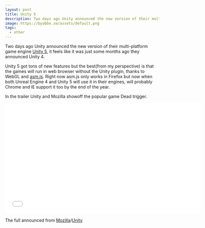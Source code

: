 ```yaml
---
layout: post
title: Unity 5
description: Two days ago Unity announced the new version of their multi-platform game engine Unity.
image: https://byabbe.se/assets/default.png
tags:
  - other
---
```

Two days ago Unity announced the new version of their multi-platform game engine [Unity 5][1], it feels like it was just some months ago they announced Unity 4.

Unity 5 got tons of new features but the best(from my perspective) is that the games will run in web browser without the Unity plugin, thanks to WebGL and [asm.js][3]. Right now asm.js only works in Firefox but now when both Unreal Engine 4 and Unity 5 will use it in their engines, will probably Chrome and IE support it too by the end of the year.

In the trailer Unity and Mozilla showoff the popular game Dead trigger.

<iframe width="640" height="360" src="//www.youtube.com/embed/IH6_ZN5CcJg?rel=0" frameborder="0" allowfullscreen="allowfullscreen" style="display:block; margin: 0 auto;">&nbsp;</iframe>

The full announced from [Mozilla][2]/[Unity][4]

[1]: http://unity3d.com/5/
[2]: https://blog.mozilla.org/blog/2014/03/18/mozilla-and-unity-bring-unity-game-engine-to-webgl/
[3]: http://asmjs.org
[4]: http://blogs.unity3d.com/2014/03/18/unity-5/

